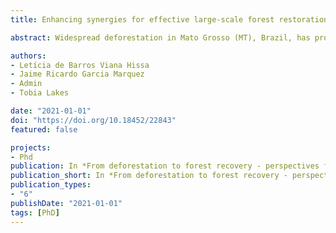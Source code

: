 ```yaml
---
title: Enhancing synergies for effective large-scale forest restoration in Mato Grosso, Brazilian Amazon

abstract: Widespread deforestation in Mato Grosso (MT), Brazil, has produced negative environmental outcomes of global reach. Now, MT has committed to partly offset this impact through the allocation of 2.9Mha of forest recovery statewide, motivated by the expectation of the Brazilian Forest Code (BFC) enforcement. Using an integrated approach, we mapped priority areas for allocating a fraction of MT recovery target to eligible public lands (1Mha) and private lands with forest deficits according to the BFC (1Mha). We estimated the costs and benefits of forest recovery for four scenarios, built varying the relative importance of four key criteria (habitat enhancement, carbon storage, opportunity costs of agriculture and likelihood of natural forest regeneration). Solely prioritizing habitat enhancement (scenario B100) improved the representation of species with highly disturbed habitats, while leveling the weights across criteria (scenario EW) yielded uniform enhancement across species. Conversely, EW costed 23% less than B100 (US$1.9 billion by 2030) and sequestered 27% more carbon (114.7 TgCO2e by 2030). In all scenarios, private properties were key to enhance intensively deforested habitats, while restoration in public lands was more effective in reducing costs and mitigating carbon. Our results stress that the BFC enforcement is crucial for increasing species representativity in highly deforested areas, but also revealed opportunities for cost-effective restoration across the state. 

authors:
- Letícia de Barros Viana Hissa
- Jaime Ricardo Garcia Marquez
- Admin
- Tobia Lakes

date: "2021-01-01"
doi: "https://doi.org/10.18452/22843"
featured: false

projects:
- Phd
publication: In *From deforestation to forest recovery - perspectives for the Amazon under the rule of the Brazilian Forest Code*
publication_short: In *From deforestation to forest recovery - perspectives for the Amazon under the rule of the Brazilian Forest Code*
publication_types:
- "6"
publishDate: "2021-01-01"
tags: [PhD]
---
```

